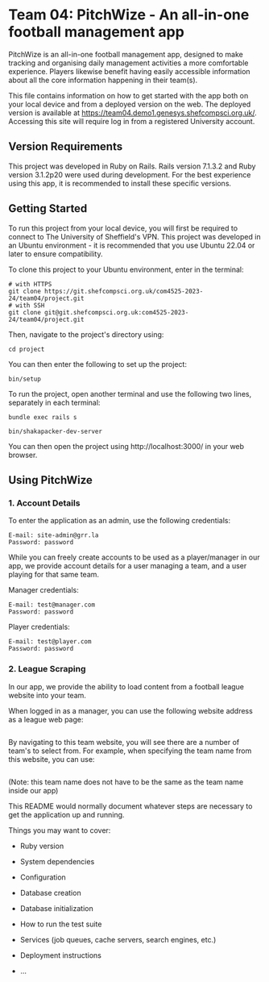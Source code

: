 # Team 04: PitchWize - An all-in-one football management app

PitchWize is an all-in-one football management app, designed to make tracking and organising daily management activities a more comfortable experience. Players likewise benefit having easily accessible information about all the core information happening in their team(s).

This file contains information on how to get started with the app both on your local device and from a deployed version on the web. The deployed version is available at https://team04.demo1.genesys.shefcompsci.org.uk/. Accessing this site will require log in from a registered University account.

## Version Requirements

This project was developed in Ruby on Rails. Rails version 7.1.3.2 and Ruby version 3.1.2p20 were used during development. For the best experience using this app, it is recommended to install these specific versions.

## Getting Started

To run this project from your local device, you will first be required to connect to The University of Sheffield's VPN. This project was developed in an Ubuntu environment - it is recommended that you use Ubuntu 22.04 or later to ensure compatibility.

To clone this project to your Ubuntu environment, enter in the terminal:

```
# with HTTPS
git clone https://git.shefcompsci.org.uk/com4525-2023-24/team04/project.git
# with SSH
git clone git@git.shefcompsci.org.uk:com4525-2023-24/team04/project.git
```

Then, navigate to the project's directory using:

```
cd project
```

You can then enter the following to set up the project:

```
bin/setup
```

To run the project, open another terminal and use the following two lines, separately in each terminal:

```
bundle exec rails s

bin/shakapacker-dev-server
```

You can then open the project using http://localhost:3000/ in your web browser.

## Using PitchWize

### 1. Account Details

To enter the application as an admin, use the following credentials:
```
E-mail: site-admin@grr.la
Password: password
```

While you can freely create accounts to be used as a player/manager in our app, we provide account details for a user managing a team, and a user playing for that same team.

Manager credentials:
```
E-mail: test@manager.com
Password: password
```

Player credentials:
```
E-mail: test@player.com
Password: password
```

### 2. League Scraping

In our app, we provide the ability to load content from a football league website into your team. 

When logged in as a manager, you can use the following website address as a league web page:
```
```

By navigating to this team website, you will see there are a number of team's to select from. For example, when specifying the team name from this website, you can use:
```
```
(Note: this team name does not have to be the same as the team name inside our app)




This README would normally document whatever steps are necessary to get the
application up and running.

Things you may want to cover:

* Ruby version

* System dependencies

* Configuration

* Database creation

* Database initialization

* How to run the test suite

* Services (job queues, cache servers, search engines, etc.)

* Deployment instructions

* ...
